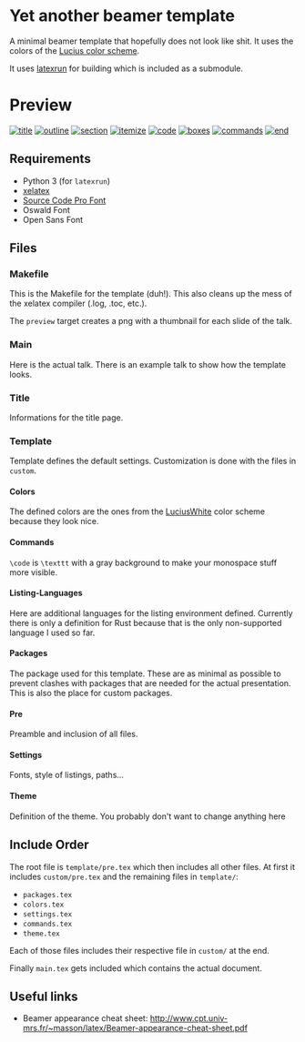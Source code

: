 # Yet another beamer template
A minimal beamer template that hopefully does not look like shit. It uses the
colors of the [Lucius color scheme](https://github.com/jonathanfilip/lucius).

It uses [latexrun](https://github.com/aclements/latexrun) for building which is
included as a submodule.

# Preview
[![title][title-thumb]][title]
[![outline][outline-thumb]][outline]
[![section][section-thumb]][section]
[![itemize][itemize-thumb]][itemize]
[![code][code1-thumb]][code1]
[![boxes][boxes-thumb]][boxes]
[![commands][commands-thumb]][commands]
[![end][end-thumb]][end]

## Requirements
- Python 3 (for `latexrun`)
- [xelatex](http://xetex.sourceforge.net/)
- [Source Code Pro Font](https://github.com/adobe-fonts/source-code-pro)
- Oswald Font
- Open Sans Font

## Files

### Makefile
This is the Makefile for the template (duh!). This also cleans up the mess of
the xelatex compiler (.log, .toc, etc.).

The `preview` target creates a png with a thumbnail for each slide of the talk.

### Main
Here is the actual talk. There is an example talk to show how the template
looks.

### Title
Informations for the title page.

### Template
Template defines the default settings. Customization is done with the files in
`custom`.

#### Colors
The defined colors are the ones from the
[LuciusWhite](https://github.com/jonathanfilip/lucius) color scheme because they
look nice.

#### Commands
`\code` is `\texttt` with a gray background to make your monospace stuff more
visible.

#### Listing-Languages
Here are additional languages for the listing environment defined. Currently
there is only a definition for Rust because that is the only non-supported
language I used so far.

#### Packages
The package used for this template. These are as minimal as possible to prevent
clashes with packages that are needed for the actual presentation. This is also
the place for custom packages.

#### Pre
Preamble and inclusion of all files.

#### Settings
Fonts, style of listings, paths...

#### Theme
Definition of the theme. You probably don't want to change anything here

## Include Order
The root file is `template/pre.tex` which then includes all other files.
At first it includes `custom/pre.tex` and the remaining files in `template/`:

* `packages.tex`
* `colors.tex`
* `settings.tex`
* `commands.tex`
* `theme.tex`

Each of those files includes their respective file in `custom/` at the end.

Finally `main.tex` gets included which contains the actual document.

## Useful links
- Beamer appearance cheat sheet:
  <http://www.cpt.univ-mrs.fr/~masson/latex/Beamer-appearance-cheat-sheet.pdf>

[title-thumb]: https://user-images.githubusercontent.com/831282/39482906-07945502-4d71-11e8-9f91-76c65b14238d.png
[outline-thumb]: https://user-images.githubusercontent.com/831282/39482907-07b6b1e2-4d71-11e8-86c4-692f931e3535.png
[section-thumb]: https://user-images.githubusercontent.com/831282/39482908-07d70de8-4d71-11e8-9ad3-312841128079.png
[itemize-thumb]: https://user-images.githubusercontent.com/831282/39482909-08002b06-4d71-11e8-88f7-8f4bc1c838ef.png
[code1-thumb]: https://user-images.githubusercontent.com/831282/39482911-0827366a-4d71-11e8-99fb-99e4fd656ae5.png
[boxes-thumb]: https://user-images.githubusercontent.com/831282/39482912-08482744-4d71-11e8-9e7e-e3ac5259c155.png
[commands-thumb]: https://user-images.githubusercontent.com/831282/39482913-0868a096-4d71-11e8-84c3-f507c3524915.png
[end-thumb]: https://user-images.githubusercontent.com/831282/39482914-0886e34e-4d71-11e8-9c57-4039e363f527.png

[title]: https://user-images.githubusercontent.com/831282/831282/39482896-062519ae-4d71-11e8-96cf-1902a4ed8983.png
[outline]: https://user-images.githubusercontent.com/831282/39482898-065b5276-4d71-11e8-8b78-79b13e97cef7.png
[section]: https://user-images.githubusercontent.com/831282/39482899-0680db7c-4d71-11e8-9b91-d7fa6a02b46e.png
[itemize]: https://user-images.githubusercontent.com/831282/39482900-06ae9bf2-4d71-11e8-89ac-921b3b4fe0f1.png
[code1]: https://user-images.githubusercontent.com/831282/39482901-06dcd67a-4d71-11e8-861b-af657e9a07d3.png
[boxes]: https://user-images.githubusercontent.com/831282/39482902-06ff4a7a-4d71-11e8-8036-1848c6f620b7.png
[commands]: https://user-images.githubusercontent.com/831282/39482903-071f0572-4d71-11e8-8e44-11459632c8fd.png
[end]: https://user-images.githubusercontent.com/831282/39482904-0743acc4-4d71-11e8-8501-7e98d44e3590.png
